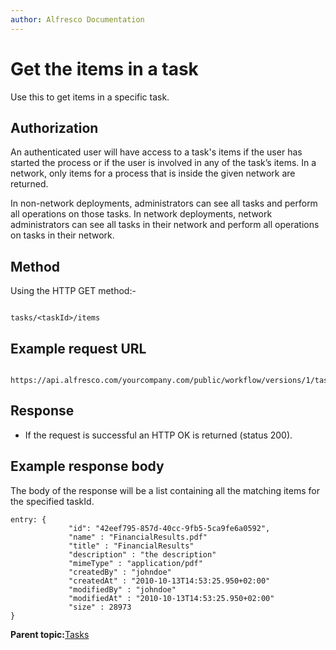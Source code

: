 ```yaml
---
author: Alfresco Documentation
---
```


# Get the items in a task

Use this to get items in a specific task.

## Authorization

An authenticated user will have access to a task's items if the user has started the process or if the user is involved in any of the task’s items. In a network, only items for a process that is inside the given network are returned.

In non-network deployments, administrators can see all tasks and perform all operations on those tasks. In network deployments, network administrators can see all tasks in their network and perform all operations on tasks in their network.

## Method

Using the HTTP GET method:-

```

tasks/<taskId>/items
```

## Example request URL

```

https://api.alfresco.com/yourcompany.com/public/workflow/versions/1/tasks/153/items
```

## Response

-   If the request is successful an HTTP OK is returned \(status 200\).

## Example response body

The body of the response will be a list containing all the matching items for the specified taskId.

```
entry: {
             "id": "42eef795-857d-40cc-9fb5-5ca9fe6a0592",
             "name" : "FinancialResults.pdf"
             "title" : "FinancialResults"
             "description" : "the description"
             "mimeType" : "application/pdf"
             "createdBy" : "johndoe"
             "createdAt" : "2010-10-13T14:53:25.950+02:00"
             "modifiedBy" : "johndoe"
             "modifiedAt" : "2010-10-13T14:53:25.950+02:00"
             "size" : 28973
}

```

**Parent topic:**[Tasks](../../../pra/1/concepts/act-tasks.md)

